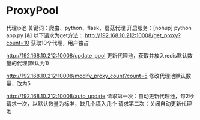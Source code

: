 # ProxyPool
代理ip池
关键词：爬虫、python、flask、蘑菇代理
开启服务：[nohup] python app.py [&]
以下请求为get方法：
http://192.168.10.212:10008/get_proxy?count=10
获取10个代理，用户独占

http://192.168.10.212:10008/update_pool
更新代理池，获取并放入redis默认数量的代理(默认为1)

http://192.168.10.212:10008/modify_proxy_count?count=5
修改代理池默认数量，改为5

http://192.168.10.212:10008/auto_update
请求第一次：自动更新代理池，每2秒请求一次，以默认数量为标准，缺几个填入几个
请求第二次：关闭自动更新代理池
